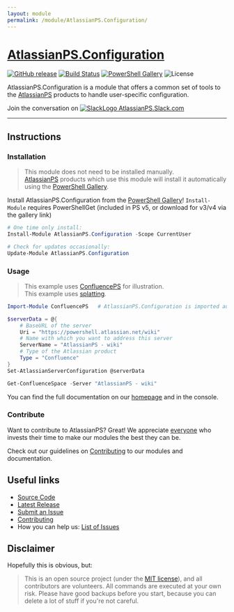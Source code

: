 ```yaml
---
layout: module
permalink: /module/AtlassianPS.Configuration/
---
```

# [AtlassianPS.Configuration](https://atlassianps.org/module/AtlassianPS.Configuration)

[![GitHub release](https://img.shields.io/github/release/AtlassianPS/AtlassianPS.Configuration.svg?style=for-the-badge)](https://github.com/AtlassianPS/AtlassianPS.Configuration/releases/latest)
[![Build Status](https://img.shields.io/vso/build/AtlassianPS/AtlassianPS.Configuration/8/master.svg?style=for-the-badge)](https://dev.azure.com/AtlassianPS/AtlassianPS.Configuration/_build/latest?definitionId=8)
[![PowerShell Gallery](https://img.shields.io/powershellgallery/dt/AtlassianPS.Configuration.svg?style=for-the-badge)](https://www.powershellgallery.com/packages/AtlassianPS.Configuration)
![License](https://img.shields.io/badge/license-MIT-blue.svg?style=for-the-badge)

AtlassianPS.Configuration is a module that offers a common set of tools to the [AtlassianPS] products to handle user-specific configuration.

Join the conversation on [![SlackLogo][] AtlassianPS.Slack.com](https://atlassianps.org/slack)

[SlackLogo]: https://atlassianps.org/assets/img/Slack_Mark_Web_28x28.png
<!--more-->

---

## Instructions

### Installation

> This module does not need to be installed manually.  
> [AtlassianPS] products which use this module will install it automatically using the [PowerShell Gallery].

Install AtlassianPS.Configuration from the [PowerShell Gallery]! `Install-Module` requires PowerShellGet (included in PS v5, or download for v3/v4 via the gallery link)

```powershell
# One time only install:
Install-Module AtlassianPS.Configuration -Scope CurrentUser

# Check for updates occasionally:
Update-Module AtlassianPS.Configuration
```

### Usage

> This example uses [ConfluencePS](https://atlassianps.org/docs/ConfluencePS) for illustration.  
> This example uses [splatting](https://docs.microsoft.com/en-us/powershell/module/microsoft.powershell.core/about/about_splatting).

```powershell
Import-Module ConfluencePS   # AtlassianPS.Configuration is imported automatically

$serverData = @{
    # BaseURL of the server
    Uri = "https://powershell.atlassian.net/wiki"
    # Name with which you want to address this server
    ServerName = "AtlassianPS - wiki"
    # Type of the Atlassian product
    Type = "Confluence"
}
Set-AtlassianServerConfiguration @serverData

Get-ConfluenceSpace -Server "AtlassianPS - wiki"
```

You can find the full documentation on our [homepage](https://atlassianps.org/docs/AtlassianPS.Configuration) and in the console.

### Contribute

Want to contribute to AtlassianPS? Great!
We appreciate [everyone](https://atlassianps.org/#people) who invests their time to make our modules the best they can be.

Check out our guidelines on [Contributing] to our modules and documentation.

## Useful links

* [Source Code]
* [Latest Release]
* [Submit an Issue]
* [Contributing]
* How you can help us: [List of Issues](https://github.com/AtlassianPS/AtlassianPS.Configuration/issues?q=is%3Aissue+is%3Aopen+label%3Aup-for-grabs)

## Disclaimer

Hopefully this is obvious, but:

> This is an open source project (under the [MIT license]), and all contributors are volunteers. All commands are executed at your own risk. Please have good backups before you start, because you can delete a lot of stuff if you're not careful.

<!-- reference-style links -->
  [AtlassianPS]: https://atlassianps.org/
  [PowerShell Gallery]: https://www.powershellgallery.com/
  [Source Code]: https://github.com/AtlassianPS/AtlassianPS.Configuration
  [Latest Release]: https://github.com/AtlassianPS/AtlassianPS.Configuration/releases/latest
  [Submit an Issue]: https://github.com/AtlassianPS/AtlassianPS.Configuration/issues/new
  [MIT license]: https://github.com/AtlassianPS/AtlassianPS.Configuration/blob/master/LICENSE
  [Contributing]: http://atlassianps.org/docs/Contributing

<!-- [//]: # (Sweet online markdown editor at http://dillinger.io) -->
<!-- [//]: # ("GitHub Flavored Markdown" https://help.github.com/articles/github-flavored-markdown/) -->
